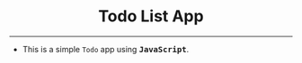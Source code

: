 <h1 align="center">Todo List App</h1>

---

- This is a simple <code>Todo</code> app using <kbd> __JavaScript__</kbd>.